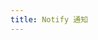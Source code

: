 ```yaml
---
title: Notify 通知
---
```


<script>
    export default {
        methods: {
            open1() {
                const h = this.$createElement;

                this.$notify({
                    title: '标题名称',
                    message: h('i', { style: 'color: teal' }, '这是提示文案这是提示文案这是提示文案这是提示文案这是提示文案这是提示文案这是提示文案这是提示文案')
                });
            },

            open2() {
                this.$notify({
                    title: '提示',
                    message: '这是一条不会自动关闭的消息',
                    duration: 0
                });
            }
        }
    }
</script>

<template>
    <ml-button plain @click="open1">
        可自动关闭
    </ml-button>
    <ml-button plain @click="open2">
        不会自动关闭
    </ml-button>
</template>
